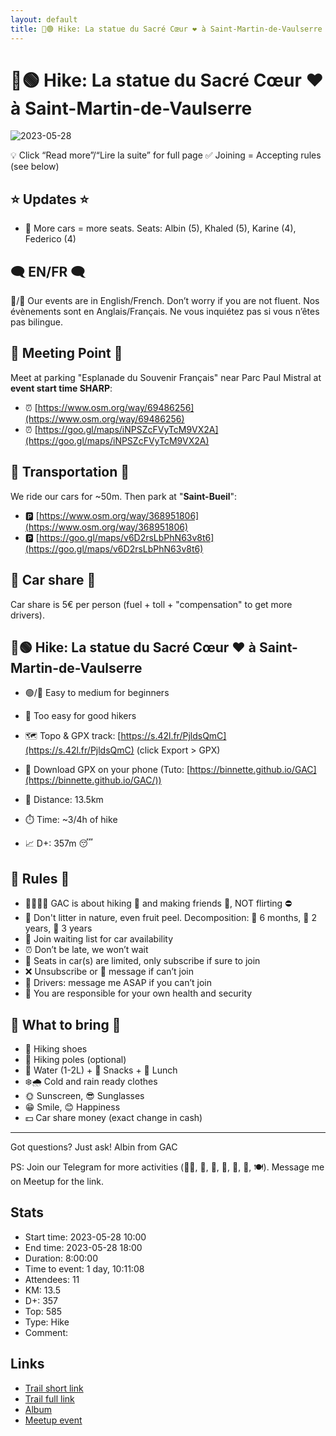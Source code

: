 ```yaml
---
layout: default
title: 🥾🟢 Hike: La statue du Sacré Cœur ❤️ à Saint-Martin-de-Vaulserre 
---
```


# 🥾🟢 Hike: La statue du Sacré Cœur ❤️ à Saint-Martin-de-Vaulserre 

![2023-05-28](../img/orig/2023-05-28.jpg)

💡 Click “Read more”/“Lire la suite” for full page ✅ Joining = Accepting rules (see below)

##  ⭐ Updates ⭐ 

* 📅 More cars = more seats. Seats: Albin (5), Khaled (5), Karine (4), Federico (4)

##  🗨️ EN/FR 🗨️ 
🦅/🐓 Our events are in English/French. Don’t worry if you are not fluent. Nos évènements sont en Anglais/Français. Ne vous inquiétez pas si vous n’êtes pas bilingue.

## 📍 Meeting Point 📍
Meet at parking "Esplanade du Souvenir Français" near Parc Paul Mistral at **event start time SHARP**:

* ⏰ [https://www.osm.org/way/69486256](https://www.osm.org/way/69486256)
* ⏰ [https://goo.gl/maps/iNPSZcFVyTcM9VX2A](https://goo.gl/maps/iNPSZcFVyTcM9VX2A)

##  🚗 Transportation 🚗 
We ride our cars for \~50m. Then park at "**Saint-Bueil**":

* 🅿️ [https://www.osm.org/way/368951806](https://www.osm.org/way/368951806)
* 🅿️ [https://goo.gl/maps/v6D2rsLbPhN63v8t6](https://goo.gl/maps/v6D2rsLbPhN63v8t6)

##  🚗 Car share 🚗 
Car share is 5€ per person (fuel + toll + "compensation" to get more drivers).

##  🥾🟢 Hike: La statue du Sacré Cœur ❤️ à Saint-Martin-de-Vaulserre 

* 🟢/🔵 Easy to medium for beginners
* 🐌 Too easy for good hikers

* 🗺️ Topo & GPX track: [https://s.42l.fr/PjldsQmC](https://s.42l.fr/PjldsQmC) (click Export > GPX)
* 📲 Download GPX on your phone (Tuto: [https://binnette.github.io/GAC](https://binnette.github.io/GAC/))
* 📏 Distance: 13.5km
* ⏱️ Time: \~3/4h of hike
* 📈 D+: 357m 😴

##  📜 Rules 📜 

* 🚶‍♀️🚶‍♂️ GAC is about hiking 🥾 and making friends 🤗, NOT flirting ⛔
* 🚮 Don't litter in nature, even fruit peel. Decomposition: 🍊 6 months, 🍌 2 years, 🥚 3 years
* 🚗 Join waiting list for car availability
* ⏰ Don’t be late, we won’t wait
* 💺 Seats in car(s) are limited, only subscribe if sure to join
* ❌ Unsubscribe or 💬 message if can’t join
* 🚗 Drivers: message me ASAP if you can’t join
* 💟 You are responsible for your own health and security

##  🎒 What to bring 🎒 

* 🥾 Hiking shoes
* 🥢 Hiking poles (optional)
* 🧃 Water (1-2L) + 🍫 Snacks + 🥗 Lunch
* ❄️🌧️ Cold and rain ready clothes
* 🌞 Sunscreen, 😎 Sunglasses
* 😁 Smile, 😊 Happiness
* 💵 Car share money (exact change in cash)

***

Got questions? Just ask!
Albin from GAC

PS: Join our Telegram for more activities (🧗‍♀️, 🏓, 🎳, 🎲, 🎥, 🎵, 🍽️). Message me on Meetup for the link.

## Stats

- Start time: 2023-05-28 10:00
- End time: 2023-05-28 18:00
- Duration: 8:00:00
- Time to event: 1 day, 10:11:08
- Attendees: 11
- KM: 13.5
- D+: 357
- Top: 585
- Type: Hike
- Comment: 

## Links

- [Trail short link](https://s.42l.fr/PjldsQmC)
- [Trail full link]()
- [Album](https://binnette.github.io/GacImg2023/2023-05-28-🥾🟢-Hike-La-statue-du-Sacre-Coeur-❤️-a-Saint-Martin-de-Vaulserre.html)
- [Meetup event](https://www.meetup.com/grenoble-adventure-club-english-french/events/293791443/)
